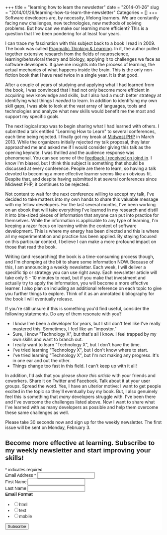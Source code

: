 +++
title = "learning how to learn the newsletter"
date = "2014-01-26"
slug = "2014/01/26/learning-how-to-learn-the-newsletter"
Categories = []
+++
Software developers are, by necessity, lifelong learners. We are constantly facing new challenges, new technologies, new methods of solving problems. But how can we make our learning more efficient? This is a question that I've been pondering for at least four years.

<!-- more -->
I can trace my fascination with this subject back to a book I read in 2009. The book was called <a href="http://pragprog.com/book/ahptl/pragmatic-thinking-and-learning" target="_blank">Pragmatic Thinking & Learning</a>. In it, the author pulled together extensive research from the fields of neuroscience, learning/behavioral theory and biology, applying it to challenges we face as software developers. It gave me insights into the process of learning, the actual mechanics of what happens inside the brain. This is the only non-fiction book that I have read twice in a single year. It is that good.

After a couple of years of studying and applying what I had learned from the book, I was convinced that I had not only become more efficient in acquiring new knowledge and skills, but I also had a much better strategy at identifying what things I _needed_ to learn. In addition to identifying my own skill gaps, I was able to look at the vast array of languages, tools and technologies and analyze what new skills would benefit me the most and support my specific goals.

The next logical step was to begin sharing what I had learned with others. I submitted a talk entitled "Learning How to Learn" to several conferences, each time being rejected. I finally got my break at <a href="http://midwestphp.com" target="_blank">Midwest PHP</a> in March 2013. While the organizers initially rejected my talk proposal, they later approached me and asked me if I would consider giving this talk as the opening keynote. I was thrilled and the audience response was phenomenal. You can see some of the <a href="https://joind.in/talk/view/8196" target="_blank">feedback I received on joind.in</a>. I know I'm biased, but I think this subject is something that should be discussed at every conference. People are there to learn, so having a talk devoted to becoming a more effective learner seems like an obvious fit. Despite that, and despite having submitted it at several conferences since Midwest PHP, it continues to be rejected.

Not content to wait for the next conference willing to accept my talk, I've decided to take matters into my own hands to share this valuable message with my fellow developers. For the last several months, I've been working on an ebook that will take everything I've learned in my research and distill it into bite-sized pieces of information that anyone can put into practice for themselves. While the information is applicable to any type of learning, I'm keeping a razor focus on learning within the context of software development. This is where my energy has been directed and this is where all my experimentation and practice has been applied. By staying focused on this particular context, I believe I can make a more profound impact on those that read the book.

Writing (and researching) the book is a time-consuming process though, and I'm chomping at the bit to share some information NOW. Because of this, I am announcing a weekly newsletter. Each week, I will deliver a specific tip or strategy you can use right away. Each newsletter article will take only 5 - 10 minutes to read, but if you make that investment and actually try to apply the information, you will become a more effective learner. I also plan on including an additional reference on each topic to give you further things to explore. Think of it as an annotated bibliography for the book I will eventually release.

If you're still unsure if this is something you'd find useful, consider the following statements. Do any of them resonate with you?

* I know I've been a developer for years, but I still don't feel like I've really mastered this. Sometimes, I feel like an "impostor."
* Sure, I know "Technology X", but that's all I know. I feel trapped by my own skills and want to branch out.
* I really want to learn "Technology X", but I don't have the time.
* I've tried learning "Technology X", but I don't know where to start.
* I've tried learning "Technology X", but I'm not making any progress. It's in one ear and out the other.
* Things change too fast in this field. I can't keep up with it all!

In addition, I'd ask that you please *share this article* with your friends and coworkers. Share it on Twitter and Facebook. Talk about it at your user groups. Spread the word. Yes, I have an ulterior motive: I want to get people excited in the topic so they'll eventually buy my book. But, I also genuinely feel this is something that _many_ developers struggle with. I've been there and I've overcome the challenges listed above. Now I want to share what I've learned with as many developers as possible and help them overcome these same challenges as well.

Please take 30 seconds now and sign up for the weekly newsletter. The first issue will be sent on Monday, February 3.

<!-- Begin MailChimp Signup Form -->
<link href="http://cdn-images.mailchimp.com/embedcode/classic-081711.css" rel="stylesheet" type="text/css">
<style type="text/css">
    #mc_embed_signup{background:#fff; clear:left; font:14px Helvetica,Arial,sans-serif; }
    /* Add your own MailChimp form style overrides in your site stylesheet or in this style block.
       We recommend moving this block and the preceding CSS link to the HEAD of your HTML file. */
</style>
<div id="mc_embed_signup">
<form action="http://joelclermont.us4.list-manage.com/subscribe/post?u=5abeba9688261dbb0d2733fe4&amp;id=ff515965b5" method="post" id="mc-embedded-subscribe-form" name="mc-embedded-subscribe-form" class="validate" target="_blank" novalidate>
    <h2>Become more effective at learning. Subscribe to my weekly newsletter and start improving your skills!</h2>
<div class="indicates-required"><span class="asterisk">*</span> indicates required</div>
<div class="mc-field-group">
    <label for="mce-EMAIL">Email Address  <span class="asterisk">*</span>
</label>
    <input type="email" value="" name="EMAIL" class="required email" id="mce-EMAIL">
</div>
<div class="mc-field-group">
    <label for="mce-FNAME">First Name </label>
    <input type="text" value="" name="FNAME" class="" id="mce-FNAME">
</div>
<div class="mc-field-group">
    <label for="mce-LNAME">Last Name </label>
    <input type="text" value="" name="LNAME" class="" id="mce-LNAME">
</div>
<div class="mc-field-group input-group">
    <strong>Email Format </strong>
    <ul><li><input type="radio" value="html" name="EMAILTYPE" id="mce-EMAILTYPE-0"><label for="mce-EMAILTYPE-0">html</label></li>
<li><input type="radio" value="text" name="EMAILTYPE" id="mce-EMAILTYPE-1"><label for="mce-EMAILTYPE-1">text</label></li>
<li><input type="radio" value="mobile" name="EMAILTYPE" id="mce-EMAILTYPE-2"><label for="mce-EMAILTYPE-2">mobile</label></li>
</ul>
</div>
    <div id="mce-responses" class="clear">
        <div class="response" id="mce-error-response" style="display:none"></div>
        <div class="response" id="mce-success-response" style="display:none"></div>
    </div>  <div class="clear"><input type="submit" value="Subscribe" name="subscribe" id="mc-embedded-subscribe" class="button"></div>
</form>
</div>
<script type="text/javascript">
var fnames = new Array();var ftypes = new Array();fnames[0]='EMAIL';ftypes[0]='email';fnames[1]='FNAME';ftypes[1]='text';fnames[2]='LNAME';ftypes[2]='text';
try {
    var jqueryLoaded=jQuery;
    jqueryLoaded=true;
} catch(err) {
    var jqueryLoaded=false;
}
var head= document.getElementsByTagName('head')[0];
if (!jqueryLoaded) {
    var script = document.createElement('script');
    script.type = 'text/javascript';
    script.src = 'http://ajax.googleapis.com/ajax/libs/jquery/1.4.4/jquery.min.js';
    head.appendChild(script);
    if (script.readyState && script.onload!==null){
        script.onreadystatechange= function () {
              if (this.readyState == 'complete') mce_preload_check();
        }    
    }
}
var script = document.createElement('script');
script.type = 'text/javascript';
script.src = 'http://downloads.mailchimp.com/js/jquery.form-n-validate.js';
head.appendChild(script);
var err_style = '';
try{
    err_style = mc_custom_error_style;
} catch(e){
    err_style = '#mc_embed_signup input.mce_inline_error{border-color:#6B0505;} #mc_embed_signup div.mce_inline_error{margin: 0 0 1em 0; padding: 5px 10px; background-color:#6B0505; font-weight: bold; z-index: 1; color:#fff;}';
}
var head= document.getElementsByTagName('head')[0];
var style= document.createElement('style');
style.type= 'text/css';
if (style.styleSheet) {
  style.styleSheet.cssText = err_style;
} else {
  style.appendChild(document.createTextNode(err_style));
}
head.appendChild(style);
setTimeout('mce_preload_check();', 250);

var mce_preload_checks = 0;
function mce_preload_check(){
    if (mce_preload_checks>40) return;
    mce_preload_checks++;
    try {
        var jqueryLoaded=jQuery;
    } catch(err) {
        setTimeout('mce_preload_check();', 250);
        return;
    }
    try {
        var validatorLoaded=jQuery("#fake-form").validate({});
    } catch(err) {
        setTimeout('mce_preload_check();', 250);
        return;
    }
    mce_init_form();
}
function mce_init_form(){
    jQuery(document).ready( function($) {
      var options = { errorClass: 'mce_inline_error', errorElement: 'div', onkeyup: function(){}, onfocusout:function(){}, onblur:function(){}  };
      var mce_validator = $("#mc-embedded-subscribe-form").validate(options);
      $("#mc-embedded-subscribe-form").unbind('submit');//remove the validator so we can get into beforeSubmit on the ajaxform, which then calls the validator
      options = { url: 'http://joelclermont.us4.list-manage2.com/subscribe/post-json?u=5abeba9688261dbb0d2733fe4&id=ff515965b5&c=?', type: 'GET', dataType: 'json', contentType: "application/json; charset=utf-8",
                    beforeSubmit: function(){
                        $('#mce_tmp_error_msg').remove();
                        $('.datefield','#mc_embed_signup').each(
                            function(){
                                var txt = 'filled';
                                var fields = new Array();
                                var i = 0;
                                $(':text', this).each(
                                    function(){
                                        fields[i] = this;
                                        i++;
                                    });
                                $(':hidden', this).each(
                                    function(){
                                        var bday = false;
                                        if (fields.length == 2){
                                            bday = true;
                                            fields[2] = {'value':1970};//trick birthdays into having years
                                        }
                                        if ( fields[0].value=='MM' && fields[1].value=='DD' && (fields[2].value=='YYYY' || (bday && fields[2].value==1970) ) ){
                                            this.value = '';
                                        } else if ( fields[0].value=='' && fields[1].value=='' && (fields[2].value=='' || (bday && fields[2].value==1970) ) ){
                                            this.value = '';
                                        } else {
                                            if (/\[day\]/.test(fields[0].name)){
                                                this.value = fields[1].value+'/'+fields[0].value+'/'+fields[2].value;                                           
                                            } else {
                                                this.value = fields[0].value+'/'+fields[1].value+'/'+fields[2].value;
                                            }
                                        }
                                    });
                            });
                        return mce_validator.form();
                    }, 
                    success: mce_success_cb
                };
      $('#mc-embedded-subscribe-form').ajaxForm(options);
      
      
    });
}
function mce_success_cb(resp){
    $('#mce-success-response').hide();
    $('#mce-error-response').hide();
    if (resp.result=="success"){
        $('#mce-'+resp.result+'-response').show();
        $('#mce-'+resp.result+'-response').html(resp.msg);
        $('#mc-embedded-subscribe-form').each(function(){
            this.reset();
        });
    } else {
        var index = -1;
        var msg;
        try {
            var parts = resp.msg.split(' - ',2);
            if (parts[1]==undefined){
                msg = resp.msg;
            } else {
                i = parseInt(parts[0]);
                if (i.toString() == parts[0]){
                    index = parts[0];
                    msg = parts[1];
                } else {
                    index = -1;
                    msg = resp.msg;
                }
            }
        } catch(e){
            index = -1;
            msg = resp.msg;
        }
        try{
            if (index== -1){
                $('#mce-'+resp.result+'-response').show();
                $('#mce-'+resp.result+'-response').html(msg);            
            } else {
                err_id = 'mce_tmp_error_msg';
                html = '<div id="'+err_id+'" style="'+err_style+'"> '+msg+'</div>';
                
                var input_id = '#mc_embed_signup';
                var f = $(input_id);
                if (ftypes[index]=='address'){
                    input_id = '#mce-'+fnames[index]+'-addr1';
                    f = $(input_id).parent().parent().get(0);
                } else if (ftypes[index]=='date'){
                    input_id = '#mce-'+fnames[index]+'-month';
                    f = $(input_id).parent().parent().get(0);
                } else {
                    input_id = '#mce-'+fnames[index];
                    f = $().parent(input_id).get(0);
                }
                if (f){
                    $(f).append(html);
                    $(input_id).focus();
                } else {
                    $('#mce-'+resp.result+'-response').show();
                    $('#mce-'+resp.result+'-response').html(msg);
                }
            }
        } catch(e){
            $('#mce-'+resp.result+'-response').show();
            $('#mce-'+resp.result+'-response').html(msg);
        }
    }
}

</script>
<!--End mc_embed_signup-->
